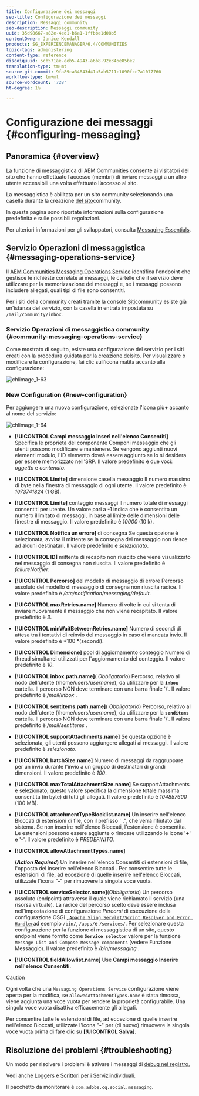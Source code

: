```yaml
---
title: Configurazione dei messaggi
seo-title: Configurazione dei messaggi
description: Messaggi community
seo-description: Messaggi community
uuid: 35d98667-a82e-4ed1-b6a1-1ffbbe1d08b5
contentOwner: Janice Kendall
products: SG_EXPERIENCEMANAGER/6.4/COMMUNITIES
topic-tags: administering
content-type: reference
discoiquuid: 5cb571ae-eeb5-4943-a6b8-92e346e85be2
translation-type: tm+mt
source-git-commit: 9fa89ca34843d41a5ab5711c1090fcc7a1077760
workflow-type: tm+mt
source-wordcount: '728'
ht-degree: 1%

---
```



# Configurazione dei messaggi {#configuring-messaging}

## Panoramica {#overview}

La funzione di messaggistica di  AEM Communities consente ai visitatori del sito che hanno effettuato l’accesso (membri) di inviare messaggi a un altro utente accessibili una volta effettuato l’accesso al sito.

La messaggistica è abilitata per un sito community selezionando una casella durante la creazione [del sito](sites-console.md)community.

In questa pagina sono riportate informazioni sulla configurazione predefinita e sulle possibili regolazioni.

Per ulteriori informazioni per gli sviluppatori, consulta [Messaging Essentials](essentials-messaging.md).

## Servizio Operazioni di messaggistica {#messaging-operations-service}

Il [AEM Communities Messaging Operations Service](http://localhost:4502/system/console/configMgr/com.adobe.cq.social.messaging.client.endpoints.impl.MessagingOperationsServiceImpl) identifica l&#39;endpoint che gestisce le richieste correlate ai messaggi, le cartelle che il servizio deve utilizzare per la memorizzazione dei messaggi e, se i messaggi possono includere allegati, quali tipi di file sono consentiti.

Per i siti della community creati tramite la console [Siti](sites-console.md)community esiste già un&#39;istanza del servizio, con la casella in entrata impostata su `/mail/community/inbox`.

### Servizio Operazioni di messaggistica community {#community-messaging-operations-service}

Come mostrato di seguito, esiste una configurazione del servizio per i siti creati con la procedura guidata [per la creazione del](sites-console.md)sito. Per visualizzare o modificare la configurazione, fai clic sull’icona matita accanto alla configurazione:

![chlimage_1-63](assets/chlimage_1-63.png)

### New Configuration {#new-configuration}

Per aggiungere una nuova configurazione, selezionate l&#39;icona più&#x200B;**+** accanto al nome del servizio:

![chlimage_1-64](assets/chlimage_1-64.png)

* **[!UICONTROL Campi  messaggio Inserì nell&#39;elenco Consentiti]** Specifica le proprietà del componente Componi messaggio che gli utenti possono modificare e mantenere. Se vengono aggiunti nuovi elementi modulo, l&#39;ID elemento dovrà essere aggiunto se lo si desidera per essere memorizzato nell&#39;SRP. Il valore predefinito è due voci: 
*oggetto* e *contenuto*.

* **[!UICONTROL Limite]** dimensione casella messaggio Il numero massimo di byte nella finestra di messaggio di ogni utente. Il valore predefinito è 
*1073741824* (1 GB).

* **[!UICONTROL Limite]** conteggio messaggi Il numero totale di messaggi consentiti per utente. Un valore pari a -1 indica che è consentito un numero illimitato di messaggi, in base al limite delle dimensioni delle finestre di messaggio. Il valore predefinito è 
*10000* (10 k).

* **[!UICONTROL Notifica un errore]** di consegna Se questa opzione è selezionata, avvisa il mittente se la consegna del messaggio non riesce ad alcuni destinatari. Il valore predefinito è 
*selezionato*.

* **[!UICONTROL ID]** mittente di recapito non riuscito che viene visualizzato nel messaggio di consegna non riuscita. Il valore predefinito è 
*failureNotifier*.

* **[!UICONTROL Percorso]** del modello di messaggio di errore Percorso assoluto del modello di messaggio di consegna non riuscita radice. Il valore predefinito è 
*/etc/notification/messaging/default*.

* **[!UICONTROL maxRetries.name]** Numero di volte in cui si tenta di inviare nuovamente il messaggio che non viene recapitato. Il valore predefinito è 
*3*.

* **[!UICONTROL minWaitBetweenRetries.name]** Numero di secondi di attesa tra i tentativi di reinvio del messaggio in caso di mancata invio. Il valore predefinito è *100 *(secondi).

* **[!UICONTROL Dimensione]** pool di aggiornamento conteggio Numero di thread simultanei utilizzati per l&#39;aggiornamento del conteggio. Il valore predefinito è 
*10*.

* **[!UICONTROL inbox.path.name]**(
*Obbligatorio*) Percorso, relativo al nodo dell&#39;utente (/home/users/*username*), da utilizzare per la **`inbox`** cartella. Il percorso NON deve terminare con una barra finale &#39;/&#39;. Il valore predefinito è */mail/inbox* .

* **[!UICONTROL sentitems.path.name]**(
*Obbligatorio*) Percorso, relativo al nodo dell&#39;utente (/home/users/*username*), da utilizzare per la **`senditems`** cartella. Il percorso NON deve terminare con una barra finale &#39;/&#39;. Il valore predefinito è */mail/sentitems* .

* **[!UICONTROL supportAttachments.name]** Se questa opzione è selezionata, gli utenti possono aggiungere allegati ai messaggi. Il valore predefinito è 
*selezionato*.

* **[!UICONTROL batchSize.name]** Numero di messaggi da raggruppare per un invio durante l&#39;invio a un gruppo di destinatari di grandi dimensioni. Il valore predefinito è 
*100*.

* **[!UICONTROL maxTotalAttachmentSize.name]** Se supportAttachments è selezionato, questo valore specifica la dimensione totale massima consentita (in byte) di tutti gli allegati. Il valore predefinito è 
*104857600* (100 MB).

* **[!UICONTROL attachmentTypeBlocklist.name]** Un  inserire nell&#39;elenco Bloccati di estensioni di file, con il prefisso &#39;
**.**&quot;, che verrà rifiutato dal sistema. Se non  inserire nell&#39;elenco Bloccati, l&#39;estensione è consentita. Le estensioni possono essere aggiunte o rimosse utilizzando le icone &#39;**+**&#39; e &#39;**-**&#39;. Il valore predefinito è *PREDEFINITO*.

* **[!UICONTROL allowAttachmentTypes.name]**

   **(*Action Required*)** Un inserire nell&#39;elenco Consentiti  di estensioni di file, l&#39;opposto del inserire nell&#39;elenco Bloccati . Per consentire tutte le estensioni di file, ad eccezione di quelle  inserire nell&#39;elenco Bloccati, utilizzate l&#39;icona &quot;**-**&quot; per rimuovere la singola voce vuota.

* **[!UICONTROL serviceSelector.name]**(*Obbligatorio*) Un percorso assoluto (endpoint) attraverso il quale viene richiamato il servizio (una risorsa virtuale). La radice del percorso scelto deve essere inclusa nell&#39;impostazione di configurazione *Percorsi* di esecuzione della configurazione OSGi [ , `Apache Sling Servlet/Script Resolver and Error Handler`](http://localhost:4502/system/console/configMgr/org.apache.sling.servlets.resolver.SlingServletResolver)ad esempio `/bin/`, `/apps/`e `/services/`. Per selezionare questa configurazione per la funzione di messaggistica di un sito, questo endpoint viene fornito come **`Service selector`** valore per la funzione `Message List and Compose Message components` (vedere Funzione [](configure-messaging.md)Messaggio). Il valore predefinito è */bin/messaging* .

* **[!UICONTROL fieldAllowlist.name]** Use 
**Campi  messaggio Inserire nell&#39;elenco Consentiti**.

>[!CAUTION]
>
>Ogni volta che una `Messaging Operations Service` configurazione viene aperta per la modifica, se `allowedAttachmentTypes.name` è stata rimossa, viene aggiunta una voce vuota per rendere la proprietà configurabile. Una singola voce vuota disattiva efficacemente gli allegati.
>
>Per consentire tutte le estensioni di file, ad eccezione di quelle  inserire nell&#39;elenco Bloccati, utilizzate l&#39;icona &quot;**-**&quot; per (di nuovo) rimuovere la singola voce vuota prima di fare clic su **[!UICONTROL Salva]**.

## Risoluzione dei problemi {#troubleshooting}

Un modo per risolvere i problemi è attivare i messaggi di [debug nel registro.](../../help/sites-administering/troubleshooting.md)

Vedi anche [Loggers e Scrittori per i Servizi](../../help/sites-deploying/configure-logging.md#loggers-and-writers-for-individual-services)individuali.

Il pacchetto da monitorare è `com.adobe.cq.social.messaging`.
